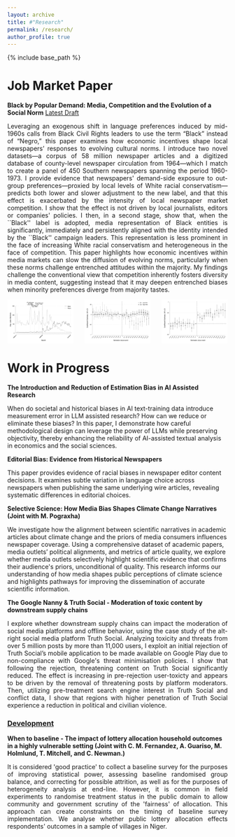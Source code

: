 ```yaml
---
layout: archive
title: #"Research"
permalink: /research/
author_profile: true
---
```


{% include base_path %}
<h1 style="font-size: 2em; font-weight: bold;">Job Market Paper</h1>

**Black by Popular Demand: Media, Competition and the Evolution of a Social Norm**
[Latest Draft](https://www.dropbox.com/scl/fi/hdodm67cf3bktvvul2vwg/Black-by-Popular-Demand-Draft-November-2024.pdf?rlkey=lf9q0sgqb9yew5fiibkbopkvl&st=h05exesu&dl=0)

<p style="text-align: justify;">
Leveraging an exogenous shift in language preferences induced by mid-1960s calls from Black Civil Rights leaders to use the term “Black” instead of “Negro,” this paper examines how economic incentives shape local newspapers’ responses to evolving cultural norms. I introduce two novel datasets—a corpus of 58 million newspaper articles and a digitized database of county-level newspaper circulation from 1964—which I match to create a panel of 450 Southern newspapers spanning the period 1960-1973. I provide evidence that newspapers' demand-side exposure to out-group preferences—proxied by local levels of White racial conservatism—predicts both lower and slower adjustment to the new label, and that this effect is exacerbated by the intensity of local newspaper market competition. I show that the effect is not driven by local journalists, editors or companies' policies. I then, in a second stage, show that, when the ``Black'' label is adopted, media representation of Black entities is significantly, immediately and persistently aligned with the identity intended by the ``Black'' campaign leaders. This representation is less prominent in the face of increasing White racial conservatism and heterogeneous in the face of competition. This paper highlights how economic incentives within media markets can slow the diffusion of evolving norms, particularly when these norms challenge entrenched attitudes within the majority. My findings challenge the conventional view that competition inherently fosters diversity in media content, suggesting instead that it may deepen entrenched biases when minority preferences diverge from majority tastes.
</p>

<p style="display: flex; justify-content: space-between;">
  <img src="/images/race_dict_monthly_pres.svg" alt="Race Dictionary Monthly" style="width: 30%;">
  <img src="/images/V589_event_Q1_Q4.svg" alt="Event Study Q1-Q4" style="width: 30%;">
 <img src="/images/ES - pos_agency_pos_sent_Local.svg" alt="Race Dictionary Monthly" style="width: 30%;">
</p>



<h1 style="font-size: 2em; font-weight: bold;">Work in Progress</h1>

**The Introduction and Reduction of Estimation Bias in AI Assisted Research**

 When do societal and historical biases in AI text-training data introduce measurement error in LLM assisted research? How can we reduce or eliminate these biases? In this paper, I demonstrate how careful methodological design can leverage the power of LLMs while preserving objectivity, thereby enhancing the reliability of AI-assisted textual analysis in economics and the social sciences.

**Editorial Bias: Evidence from Historical Newspapers**

This paper provides evidence of racial biases in newspaper editor content decisions. It examines subtle variation in language choice across newspapers when publishing the same underlying wire articles, revealing systematic differences in editorial choices. 

**Selective Science: How Media Bias Shapes Climate Change Narratives (Joint with M. Pograxha)**

We investigate how the alignment between scientific narratives in academic articles about climate change and the priors of media consumers influences newspaper coverage. Using a comprehensive dataset of academic papers, media outlets’ political alignments, and metrics of article quality, we explore whether media outlets selectively highlight scientific evidence that confirms their audience's priors, unconditional of quality.  This research informs our understanding of how media shapes public perceptions of climate science and highlights pathways for improving the dissemination of accurate scientific information.

**The Google Nanny & Truth Social - Moderation of toxic content by downstream supply chains**

<p style="text-align: justify;">
I explore whether downstream supply chains can impact the moderation of social media platforms and offline behavior, using the case study of the alt-right social media platform Truth Social. Analyzing toxicity and threats from over 5 million posts by more than 11,000 users, I exploit an initial rejection of Truth Social’s mobile application to be made available on Google Play due to non-compliance with Google's threat minimisation policies. I show that following the rejection, threatening content on Truth Social significantly reduced. The effect is increasing in pre-rejection user-toxicty and appears to be driven by the removal of threatening posts by platform moderators. Then, utilizing pre-treatment search engine interest in Truth Social and conflict data, I show that regions with higher penetration of Truth Social experience a reduction in political and civilian violence.
</p>


### <u>Development</u>
**When to baseline - The impact of lottery allocation household outcomes in a highly vulnerable setting (Joint with C. M. Fernandez, A. Guariso, M. Holmlund, T. Mitchell, and C. Newman.)**

<p style="text-align: justify;">
It is considered 'good practice' to collect a baseline survey for the purposes of improving statistical power, assessing baseline randomised group balance, and correcting for possible attrition, as well as for the purposes of heterogeneity analysis at end-line. However, it is common in field experiments to randomise treatment status in the public domain to allow community and government scrutiny of the 'fairness' of allocation. This approach can create constraints on the timing of baseline survey implementation. We analyse whether public lottery allocation effects respondents' outcomes in a sample of villages in Niger.
</p>
